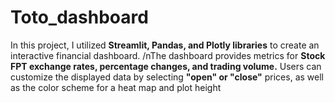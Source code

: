 # Toto_dashboard
In this project, I utilized **Streamlit, Pandas, and Plotly libraries** to create an interactive financial dashboard. 
/nThe dashboard provides metrics for **Stock FPT exchange rates, percentage changes, and trading volume.** Users can customize the displayed data by selecting **"open" or "close"** prices, as well as the color scheme for a heat map and plot height
